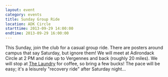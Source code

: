 ```yaml
---
layout: event
category: events
title: Sunday Group Ride
location: ADK Circle
starttime: 2013-09-29 14:00:00
endtime: 2013-09-29 16:00:00
---
```


This Sunday, join the club for a casual group ride. There are posters around campus that say Saturday, but ignore them! We will meet at Adirondack Circle at 2 PM and ride up to Vergennes and back (roughly 20 miles). We will stop at [The Laundry](http://www.vergenneslaundry.com/index.html) for coffee, so bring a few bucks! The pace will be easy; it's a leisurely "recovery ride" after Saturday night...